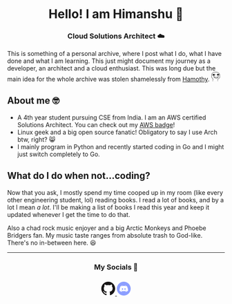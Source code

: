<div align="center">
<h1 align=center">Hello! I am Himanshu 👋️</h1>
<h3>Cloud Solutions Architect ☁️</h3>
</div>

This is something of a personal archive, where I post what I do, what I have done and what I am learning. This just might document my journey as a developer, an architect and a cloud enthusiast. This was long due but the main idea for the whole archive was stolen shamelessly from [Hamothy](https://github.com/sgoudham). <img src="images/keksmile.webp" width="20px">

## About me 🤓️
- A 4th year student pursuing CSE from India. I am an AWS certified Solutions Architect. You can check out my [AWS badge](https://www.credly.com/badges/e1d7f299-977a-4b6f-a94c-992ce725f5c1/public_url)!
- Linux geek and a big open source fanatic! Obligatory to say I use Arch btw, right? 😸
- I mainly program in Python and recently started coding in Go and I might just switch completely to Go. 

## What do I do when not...coding?
Now that you ask, I mostly spend my time cooped up in my room (like every other engineering student, lol) reading books. I read a lot of books, and by a lot I mean _a lot_. I'll be making a list of books I read this year and keep it updated whenever I get the time to do that. 

Also a chad rock music enjoyer and a big Arctic Monkeys and Phoebe Bridgers fan. My music taste ranges from absolute trash to God-like. There's no in-between here. 😆

- - - - 

<div align="center">
<h3>My Socials 📱</h3>
</div>
<div style="text-align: center; padding-top: 8px">
    <a style-="padding-left: 4px; padding-right: 4px" href="https://github.com/ghostx31"><img src="images/github.png">
    <a style-="padding-left: 4px; padding-right: 4px" href="https://discord.com/users/680274737561206789"><img src="images/discord.png">
</div>
